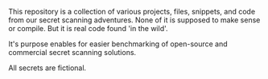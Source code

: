 This repository is a collection of various projects, files, snippets, and code from our secret scanning adventures. None of it is supposed to make sense or compile. But it is real code found 'in the wild'.

It's purpose enables for easier benchmarking of open-source and commercial secret scanning solutions.

All secrets are fictional.
